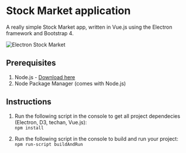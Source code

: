 # Stock Market application
A really simple Stock Market app, written in Vue.js using the Electron framework and Bootstrap 4.
  
![Electron Stock Market](https://vicentiubacioiu.github.io/img/stocks.PNG)

## Prerequisites
1. Node.js - [Download here](https://nodejs.org/en/)
2. Node Package Manager (comes with Node.js)

## Instructions
1. Run the following script in the console to get all project dependecies (Electron, D3, techan, Vue.js):  
   `npm install`
     
2. Run the following script in the console to build and run your project:  
   `npm run-script buildAndRun`
